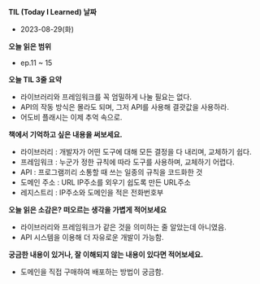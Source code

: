 **TIL (Today I Learned) 날짜**

- 2023-08-29(화)

**오늘 읽은 범위**

- ep.11 ~ 15

**오늘 TIL 3줄 요약**

- 라이브러리와 프레임워크를 꼭 엄밀하게 나눌 필요는 없다.
- API의 작동 방식은 몰라도 되며, 그저 API를 사용해 결괏값을 사용하라.
- 어도비 플래시는 이제 추억 속으로.

**책에서 기억하고 싶은 내용을 써보세요.**

- 라이브러리 : 개발자가 어떤 도구에 대해 모든 결정을 다 내리며, 교체하기 쉽다.
- 프레임워크 : 누군가 정한 규칙에 따라 도구를 사용하며, 교체하기 어렵다.
- API : 프로그램끼리 소통할 때 쓰는 일종의 규칙을 코드화한 것
- 도메인 주소 : URL IP주소를 외우기 쉽도록 만든 URL주소
- 레지스트리 : IP주소와 도메인을 적은 전화번호부

**오늘 읽은 소감은? 떠오르는 생각을 가볍게 적어보세요**

- 라이브러리와 프레임워크가 같은 것을 의미하는 줄 알았는데 아니였음.
- API 시스템을 이용해 더 자유로운 개발이 가능함.

**궁금한 내용이 있거나, 잘 이해되지 않는 내용이 있다면 적어보세요.**

- 도메인을 직접 구매하여 배포하는 방법이 궁금함.

